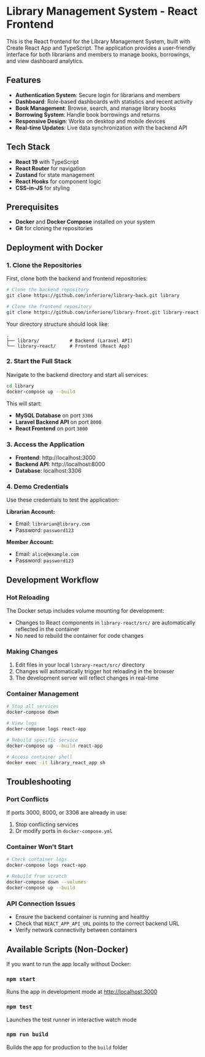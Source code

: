 # Library Management System - React Frontend

This is the React frontend for the Library Management System, built with Create React App and TypeScript. The application provides a user-friendly interface for both librarians and members to manage books, borrowings, and view dashboard analytics.

## Features

- **Authentication System**: Secure login for librarians and members
- **Dashboard**: Role-based dashboards with statistics and recent activity
- **Book Management**: Browse, search, and manage library books
- **Borrowing System**: Handle book borrowings and returns
- **Responsive Design**: Works on desktop and mobile devices
- **Real-time Updates**: Live data synchronization with the backend API

## Tech Stack

- **React 19** with TypeScript
- **React Router** for navigation
- **Zustand** for state management
- **React Hooks** for component logic
- **CSS-in-JS** for styling

## Prerequisites

- **Docker** and **Docker Compose** installed on your system
- **Git** for cloning the repositories

## Deployment with Docker

### 1. Clone the Repositories

First, clone both the backend and frontend repositories:

```bash
# Clone the backend repository
git clone https://github.com/inferiore/library-back.git library

# Clone the frontend repository
git clone https://github.com/inferiore/library-front.git library-react
```

Your directory structure should look like:
```
.
├── library/           # Backend (Laravel API)
└── library-react/     # Frontend (React App)
```

### 2. Start the Full Stack

Navigate to the backend directory and start all services:

```bash
cd library
docker-compose up --build
```

This will start:
- **MySQL Database** on port `3306`
- **Laravel Backend API** on port `8000`
- **React Frontend** on port `3000`

### 3. Access the Application

- **Frontend**: http://localhost:3000
- **Backend API**: http://localhost:8000
- **Database**: localhost:3306

### 4. Demo Credentials

Use these credentials to test the application:

**Librarian Account:**
- Email: `librarian@library.com`
- Password: `password123`

**Member Account:**
- Email: `alice@example.com`
- Password: `password123`

## Development Workflow

### Hot Reloading

The Docker setup includes volume mounting for development:
- Changes to React components in `library-react/src/` are automatically reflected in the container
- No need to rebuild the container for code changes

### Making Changes

1. Edit files in your local `library-react/src/` directory
2. Changes will automatically trigger hot reloading in the browser
3. The development server will reflect changes in real-time

### Container Management

```bash
# Stop all services
docker-compose down

# View logs
docker-compose logs react-app

# Rebuild specific service
docker-compose up --build react-app

# Access container shell
docker exec -it library_react_app sh
```

## Troubleshooting

### Port Conflicts
If ports 3000, 8000, or 3306 are already in use:
1. Stop conflicting services
2. Or modify ports in `docker-compose.yml`

### Container Won't Start
```bash
# Check container logs
docker-compose logs react-app

# Rebuild from scratch
docker-compose down --volumes
docker-compose up --build
```

### API Connection Issues
- Ensure the backend container is running and healthy
- Check that `REACT_APP_API_URL` points to the correct backend URL
- Verify network connectivity between containers

## Available Scripts (Non-Docker)

If you want to run the app locally without Docker:

### `npm start`
Runs the app in development mode at [http://localhost:3000](http://localhost:3000)

### `npm test`
Launches the test runner in interactive watch mode

### `npm run build`
Builds the app for production to the `build` folder
